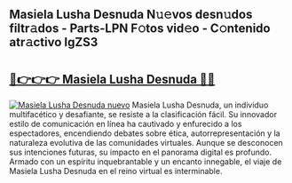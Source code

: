 ## Masiela Lusha Desnuda N𝚞𝚎vos desn𝚞dos filtr𝚊dos - Parts-LPN F𝚘tos vid𝚎o - C𝚘ntenido atr𝚊ctivo IgZS3

# <h2><a href="http://mbar3es.tromn.icu/?c=Masiela+Lusha+Desnuda">🔗👉👉👉 Masiela Lusha Desnuda 🔗🔗</a></h2>

[![Masiela Lusha Desnuda nuevo](https://i.imgur.com/pEAQMta.gif)](http://mbar3es.tromn.icu/?c=Masiela+Lusha+Desnuda)
Masiela Lusha Desnuda, un individuo multifacético y desafiante, se resiste a la clasificación fácil. Su innovador estilo de comunicación en línea ha cautivado y enfurecido a los espectadores, encendiendo debates sobre ética, autorrepresentación y la naturaleza evolutiva de las comunidades virtuales. Aunque se desconocen sus intenciones futuras, su impacto en el panorama digital es profundo. Armado con un espíritu inquebrantable y un encanto innegable, el viaje de Masiela Lusha Desnuda en el reino virtual es interminable.
